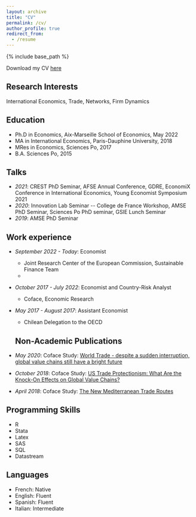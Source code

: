 ```yaml
---
layout: archive
title: "CV"
permalink: /cv/
author_profile: true
redirect_from:
  - /resume
---
```


{% include base_path %}

Download my CV [here](https://melinalondon.github.io/files/CV_research_EN.pdf)

## Research Interests ##

International Economics, Trade, Networks, Firm Dynamics

## Education ##

* Ph.D in Economics, Aix-Marseille School of Economics, May 2022
* MA in International Economics, Paris-Dauphine University, 2018
* MRes in Economics, Sciences Po, 2017
* B.A. Sciences Po, 2015

## Talks ##
* *2021*: CREST PhD Seminar, AFSE Annual Conference, GDRE, EconomiX Conference in International Economics, Young Economist Symposium 2021
* *2020*: Innovation Lab Seminar -- College de France Workshop, AMSE PhD Seminar, Sciences Po PhD seminar, GSIE Lunch Seminar
* *2019*: AMSE PhD Seminar


## Work experience ##

* *September 2022 - Today*: Economist 
  * Joint Research Center of the European Commission, Sustainable Finance Team
  * 
* *October 2017 - July 2022*: Economist and Country-Risk Analyst
  * Coface, Economic Research

* *May 2017 - August 2017*: Assistant Economist
  * Chilean Delegation to the OECD
  
  ## Non-Academic Publications ##

* *May 2020*: Coface Study: [World Trade - despite a sudden interruption, global value chains still have a bright future](https://www.coface.com/News-Publications/Publications/Focus-World-Trade-despite-a-sudden-interruption-global-value-chains-still-have-a-bright-future)
* *October 2018*: Coface Study: [US Trade Protectionism: What Are the Knock-On Effects on Global Value Chains?](https://www.coface.com/News-Publications/Publications/US-Trade-Protectionism-what-are-the-knock-on-effects-on-global-value-chains)
* *April 2018*: Coface Study: [The New Mediterranean Trade Routes](https://www.coface.com/News-Publications/Publications/The-new-Mediterranean-trade-routes)


## Programming Skills ##

* R
* Stata
* Latex
* SAS
* SQL
* Datastream


## Languages ##

* French: Native
* English: Fluent
* Spanish: Fluent
* Italian: Intermediate

